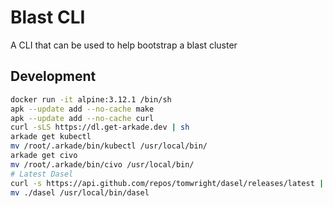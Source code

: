 # Blast CLI

A CLI that can be used to help bootstrap a blast cluster

## Development

```sh
docker run -it alpine:3.12.1 /bin/sh
apk --update add --no-cache make
apk --update add --no-cache curl
curl -sLS https://dl.get-arkade.dev | sh
arkade get kubectl
mv /root/.arkade/bin/kubectl /usr/local/bin/
arkade get civo
mv /root/.arkade/bin/civo /usr/local/bin/
# Latest Dasel
curl -s https://api.github.com/repos/tomwright/dasel/releases/latest | grep browser_download_url | grep linux_amd64 | cut -d '"' -f 4 | wget -qi - && mv dasel_linux_amd64 dasel && chmod +x dasel
mv ./dasel /usr/local/bin/dasel

```
